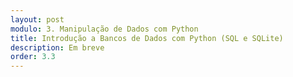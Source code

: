 ```yaml
---
layout: post
modulo: 3. Manipulação de Dados com Python
title: Introdução a Bancos de Dados com Python (SQL e SQLite)
description: Em breve
order: 3.3
---
```

